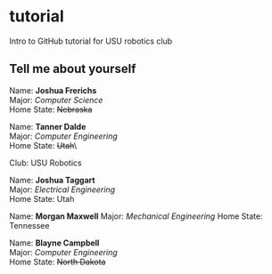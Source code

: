 # tutorial
Intro to GitHub tutorial for USU robotics club

## Tell me about yourself ##
Name: **Joshua Frerichs**\
Major: *Computer Science*\
Home State: ~~Nebraska~~

Name: **Tanner Dalde**\
Major: *Computer Engineering*\
Home State: ~~Utah~~\

Club: USU Robotics

Name: **Joshua Taggart**\
Major: *Electrical Engineering*\
Home State: Utah

Name: **Morgan Maxwell**
Major: *Mechanical Engineering*
Home State: Tennessee 

Name: **Blayne Campbell**\
Major: *Computer Engineering*\
Home State: ~~North Dakota~~


